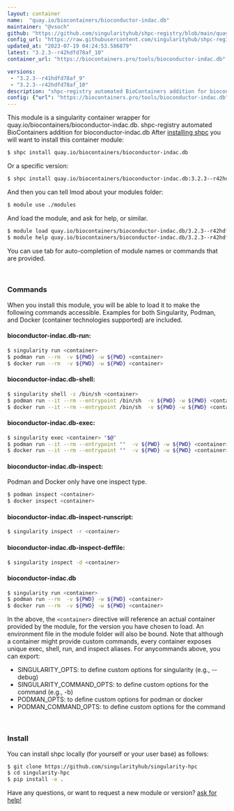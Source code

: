 ```yaml
---
layout: container
name:  "quay.io/biocontainers/bioconductor-indac.db"
maintainer: "@vsoch"
github: "https://github.com/singularityhub/shpc-registry/blob/main/quay.io/biocontainers/bioconductor-indac.db/container.yaml"
config_url: "https://raw.githubusercontent.com/singularityhub/shpc-registry/main/quay.io/biocontainers/bioconductor-indac.db/container.yaml"
updated_at: "2023-07-19 04:24:53.586879"
latest: "3.2.3--r42hdfd78af_10"
container_url: "https://biocontainers.pro/tools/bioconductor-indac.db"

versions:
 - "3.2.3--r41hdfd78af_9"
 - "3.2.3--r42hdfd78af_10"
description: "shpc-registry automated BioContainers addition for bioconductor-indac.db"
config: {"url": "https://biocontainers.pro/tools/bioconductor-indac.db", "maintainer": "@vsoch", "description": "shpc-registry automated BioContainers addition for bioconductor-indac.db", "latest": {"3.2.3--r42hdfd78af_10": "sha256:b24dc097c3597e2e4bfc3e57c3f25829cf7f32b686b9f7496bba3193e3954cc1"}, "tags": {"3.2.3--r41hdfd78af_9": "sha256:7b5422bed32c3aacb02169bead5c7efd1f657d0735a196a4ae48bf9208e834ee", "3.2.3--r42hdfd78af_10": "sha256:b24dc097c3597e2e4bfc3e57c3f25829cf7f32b686b9f7496bba3193e3954cc1"}, "docker": "quay.io/biocontainers/bioconductor-indac.db"}
---
```


This module is a singularity container wrapper for quay.io/biocontainers/bioconductor-indac.db.
shpc-registry automated BioContainers addition for bioconductor-indac.db
After [installing shpc](#install) you will want to install this container module:


```bash
$ shpc install quay.io/biocontainers/bioconductor-indac.db
```

Or a specific version:

```bash
$ shpc install quay.io/biocontainers/bioconductor-indac.db:3.2.3--r42hdfd78af_10
```

And then you can tell lmod about your modules folder:

```bash
$ module use ./modules
```

And load the module, and ask for help, or similar.

```bash
$ module load quay.io/biocontainers/bioconductor-indac.db/3.2.3--r42hdfd78af_10
$ module help quay.io/biocontainers/bioconductor-indac.db/3.2.3--r42hdfd78af_10
```

You can use tab for auto-completion of module names or commands that are provided.

<br>

### Commands

When you install this module, you will be able to load it to make the following commands accessible.
Examples for both Singularity, Podman, and Docker (container technologies supported) are included.

#### bioconductor-indac.db-run:

```bash
$ singularity run <container>
$ podman run --rm  -v ${PWD} -w ${PWD} <container>
$ docker run --rm  -v ${PWD} -w ${PWD} <container>
```

#### bioconductor-indac.db-shell:

```bash
$ singularity shell -s /bin/sh <container>
$ podman run --it --rm --entrypoint /bin/sh  -v ${PWD} -w ${PWD} <container>
$ docker run --it --rm --entrypoint /bin/sh  -v ${PWD} -w ${PWD} <container>
```

#### bioconductor-indac.db-exec:

```bash
$ singularity exec <container> "$@"
$ podman run --it --rm --entrypoint ""  -v ${PWD} -w ${PWD} <container> "$@"
$ docker run --it --rm --entrypoint ""  -v ${PWD} -w ${PWD} <container> "$@"
```

#### bioconductor-indac.db-inspect:

Podman and Docker only have one inspect type.

```bash
$ podman inspect <container>
$ docker inspect <container>
```

#### bioconductor-indac.db-inspect-runscript:

```bash
$ singularity inspect -r <container>
```

#### bioconductor-indac.db-inspect-deffile:

```bash
$ singularity inspect -d <container>
```



#### bioconductor-indac.db

```bash
$ singularity run <container>
$ podman run --rm  -v ${PWD} -w ${PWD} <container>
$ docker run --rm  -v ${PWD} -w ${PWD} <container>
```


In the above, the `<container>` directive will reference an actual container provided
by the module, for the version you have chosen to load. An environment file in the
module folder will also be bound. Note that although a container
might provide custom commands, every container exposes unique exec, shell, run, and
inspect aliases. For anycommands above, you can export:

 - SINGULARITY_OPTS: to define custom options for singularity (e.g., --debug)
 - SINGULARITY_COMMAND_OPTS: to define custom options for the command (e.g., -b)
 - PODMAN_OPTS: to define custom options for podman or docker
 - PODMAN_COMMAND_OPTS: to define custom options for the command

<br>

### Install

You can install shpc locally (for yourself or your user base) as follows:

```bash
$ git clone https://github.com/singularityhub/singularity-hpc
$ cd singularity-hpc
$ pip install -e .
```

Have any questions, or want to request a new module or version? [ask for help!](https://github.com/singularityhub/singularity-hpc/issues)